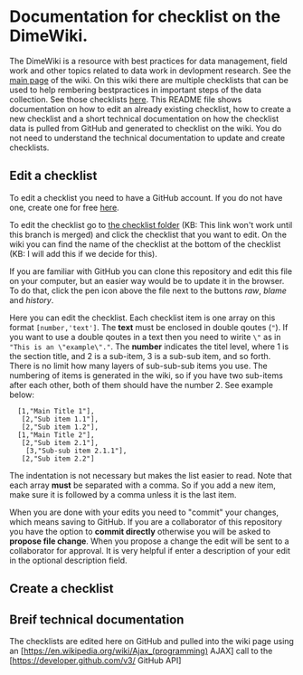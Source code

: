 # Documentation for checklist on the DimeWiki.

The DimeWiki is a resource with best practices for data management, field work and other topics related to data work in devlopment research. See the [main page](https://dimewiki.worldbank.org/wiki/Main_Page) of the wiki. On this wiki there are multiple checklists that can be used to help rembering bestpractices in important steps of the data collection. See those checklists [here](https://dimewiki.worldbank.org/wiki/Check_Lists). This README file shows documentation on how to edit an already existing checklist, how to create a new checklist and a short technical documentation on how the checklist data is pulled from GitHub and generated to checklist on the wiki. You do not need to understand the technical documentation to update and create checklists.

## Edit a checklist
To edit a checklist you need to have a GitHub account. If you do not have one, create one for free [here](https://github.com/join).

To edit the checklist go to [the checklist folder](https://github.com/worldbank/DIMEwiki//Topics/Checklists/checklists) (KB: This link won't work until this branch is merged) and click the checklist that you want to edit. On the wiki you can find the name of the checklist at the bottom of the checklist (KB: I will add this if we decide for this).

If you are familiar with GitHub you can clone this repository and edit this file on your computer, but an easier way would be to update it in the browser. To do that, click the pen icon above the file next to the buttons _raw_, _blame_ and _history_.

Here you can edit the checklist. Each checklist item is one array on this format `[number,'text']`. The **text** must be enclosed in double qoutes (`"`). If you want to use a double qoutes in a text then you need to wirite `\"` as in `"This is an \"example\"."`. The **number** indicates the titel level, where 1 is the section title, and 2 is a sub-item, 3 is a sub-sub item, and so forth. There is no limit how many layers of sub-sub-sub items you use. The numbering of items is generated in the wiki, so if you have two sub-items after each other, both of them should have the number 2. See example below:

```
  [1,"Main Title 1"],
   [2,"Sub item 1.1"],
   [2,"Sub item 1.2"],
  [1,"Main Title 2"],
   [2,"Sub item 2.1"],
    [3,"Sub-sub item 2.1.1"],
   [2,"Sub item 2.2"]
```

The indentation is not necessary but makes the list easier to read. Note that each array **must** be separated with a comma. So if you add a new item, make sure it is followed by a comma unless it is the last item.

When you are done with your edits you need to "commit" your changes, which means saving to GitHub. If you are a collaborator of this repository you have the option to **commit directly** otherwise you will be asked to **propose file change**. When you propose a change the edit will be sent to a collaborator for approval. It is very helpful if enter a description of your edit in the optional description field.

## Create a checklist

## Breif technical documentation
The checklists are edited here on GitHub and pulled into the wiki page using an [https://en.wikipedia.org/wiki/Ajax_(programming) AJAX] call to the [https://developer.github.com/v3/ GitHub API]
